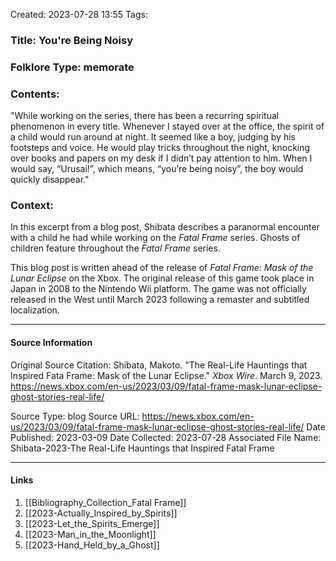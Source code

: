 Created: 2023-07-28 13:55
Tags: 

### Title:  You're Being Noisy
### Folklore Type:  memorate

### Contents:
"While working on the series, there has been a recurring spiritual phenomenon in every title. Whenever I stayed over at the office, the spirit of a child would run around at night. It seemed like a boy, judging by his footsteps and voice. He would play tricks throughout the night, knocking over books and papers on my desk if I didn’t pay attention to him. When I would say, “Urusai!”, which means, “you’re being noisy”, the boy would quickly disappear."

### Context:
In this excerpt from a blog post, Shibata describes a paranormal encounter with a child he had while working on the _Fatal Frame_ series.  Ghosts of children feature throughout the _Fatal Frame_ series.

This blog post is written ahead of the release of _Fatal Frame: Mask of the Lunar Eclipse_ on the Xbox.  The original release of this game took place in Japan in 2008 to the Nintendo Wii platform.  The game was not officially released in the West until March 2023 following a remaster and subtitled localization. 

----
#### Source Information
Original Source Citation:
	Shibata, Makoto. "The Real-Life Hauntings that Inspired Fata Frame: Mask of the Lunar Eclipse." _Xbox Wire_. March 9, 2023. https://news.xbox.com/en-us/2023/03/09/fatal-frame-mask-lunar-eclipse-ghost-stories-real-life/

Source Type:  blog
Source URL:  https://news.xbox.com/en-us/2023/03/09/fatal-frame-mask-lunar-eclipse-ghost-stories-real-life/
Date Published:  2023-03-09
Date Collected:  2023-07-28
Associated File Name:  Shibata-2023-The Real-Life Hauntings that Inspired Fatal Frame

---
#### Links
1. [[Bibliography_Collection_Fatal Frame]]
2. [[2023-Actually_Inspired_by_Spirits]]
3. [[2023-Let_the_Spirits_Emerge]]
4. [[2023-Man_in_the_Moonlight]]
5. [[2023-Hand_Held_by_a_Ghost]]

